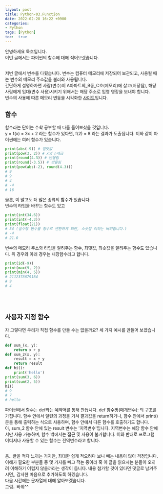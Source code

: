 ```yaml
---
layout: post
title: Python-03.Function
date: 2022-02-28 16:22 +0900
categories:
- Python
tags: [Python]
toc:  true
---
```


안녕하세요 묵호입니다.<br>
이번 글에서는 파이썬의 함수에 대해 적어보겠습니다.<br><br>

저번 글에서 변수를 다뤘습니다. 변수는 컴퓨터 메모리에 저장되어 보관되고, 사용될 때는 변수의 메모리 주소값을 불러와 사용됩니다.<br>
간단하게 설명하자면 사람(변수)이 A아파트의_B동_C호(메모리)에 살고(저장됨), 해당 사람에게 입대(변수 사용)시키기 위해서는 해당 주소로 입영 영장을 보내야 합니다.<br>
변수의 사용에 따른 메모리 변동을 시각화한 [사이트](http://pythontutor.com/visualize.html
)입니다.
<br>

## 함수<br>
함수라는 단어는 수학 공부할 때 다들 들어보셨을 것입니다.<br>
y = f(x) = 3x + 2 라는 함수가 있다면, f(2) = 8 라는 결과가 도출됩니다. 이와 같이 파이썬에는 여러 함수가 있습니다.
```python
print(abs(-9)) # 절댓값
print(pow(3, 2)) # x의 n제곱
print(round(4.3)) # 반올림
print(round(-3.5)) # 반올림
print(pow(abs(-2), round(4.3)))
# 9
# 9
# 4
# -4
# 16
```
물론, 이 말고도 더 많은 종류의 함수가 있습니다.<br>
변수의 타입을 바꾸는 함수도 있고
```python
print(int(34.6))
print(int(-4.3))
print(float(21))
# 34 (실수형 변수를 정수로 변환하게 되면, 소숫점 이하는 버려집니다.)
# -4
# 21.0
```
변수의 메모리 주소와 타입을 알려주는 함수, 최댓값, 최솟값을 알려주는 함수도 있습니다. 위 경우와 아래 경우는 내장함수라고 합니다.
```python
print(id(-9))
print(max(9, 2))
print(min(4, 5))
# 2112378679184
# 9
# 4
```
<br><br>

## 사용자 지정 함수<br>
자 그렇다면 우리가 직접 함수를 만들 수는 없을까요? 세 가지 예시를 만들어 보겠습니다.
```python
def sum_(x, y):
    return x + y
def sum_2(x, y):
    result = x + y
    return result
def hi():
    print('hello')
print(sum(3, 6))
print(sum(2, 5))
hi()
# 9
# 7
# hello
```
파이썬에서 함수는 def라는 예약어를 통해 만듭니다. def 함수명(매개변수): 의 구조를 가집니다. 함수 안에서 일련의 과정을 거쳐 결과값을 return하거나, 함수 안에서 print()문을 통해 출력하는 식으로 사용하며, 함수 안에서 다른 함수를 호출하기도 합니다.<br>
아, sum_2 함수 안에 있는 result 변수는 '지역변수'입니다. 지역변수는 해당 함수 안에서만 사용 가능하며, 함수 밖에서는 접근 및 사용이 불가합니다. 이와 반대로 프로그램 어디서나 사용할 수 있는 함수는 전역변수라고 합니다.
<br><br>

음.. 글을 적다 느끼는 거지만, 최대한 쉽게 적으려다 보니 빼는 내용이 많아 걱정입니다. 이해가 필요한 부분들 중 몇 가지를 빼고 적는 중이라 혹 이 글을 읽으시는 분들이 오히려 이해하기 어렵지 않을까라는 생각이 듭니다. 내용 첨가할 것이 있다면 댓글로 남겨주시면,, 감사한 마음으로 추가하도록 하겠습니다.<br>
다음 시간에는 문자열에 대해 알아보겠습니다.<br>
그럼.. 바위^^<br>